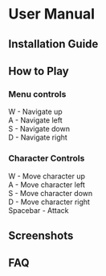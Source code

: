 # User Manual

## Installation Guide

## How to Play
### Menu controls
W - Navigate up  
A - Navigate left  
S - Navigate down  
D - Navigate right  

### Character Controls
W - Move character up  
A - Move character left  
S - Move character down  
D - Move character right  
Spacebar - Attack

## Screenshots

## FAQ
